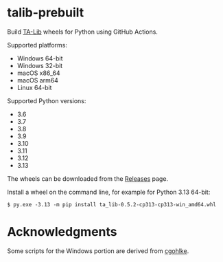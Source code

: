 # talib-prebuilt
Build [TA-Lib](https://github.com/ta-lib/ta-lib-python) wheels for Python using GitHub Actions.

Supported platforms:
- Windows 64-bit
- Windows 32-bit
- macOS x86_64
- macOS arm64
- Linux 64-bit

Supported Python versions:
- 3.6
- 3.7
- 3.8
- 3.9
- 3.10
- 3.11
- 3.12
- 3.13

The wheels can be downloaded from the [Releases](https://github.com/quantmew/talib-prebuilt/releases) page.

Install a wheel on the command line, for example for Python 3.13 64-bit:

    $ py.exe -3.13 -m pip install ta_lib-0.5.2-cp313-cp313-win_amd64.whl

# Acknowledgments
Some scripts for the Windows portion are derived from [cgohlke](https://github.com/cgohlke/talib-build/).